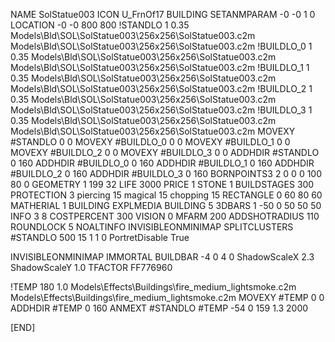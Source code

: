 NAME SolStatue003
ICON U_FrnOf17
BUILDING
SETANMPARAM -0 -0 1 0
LOCATION -0 -0 800 800
!STANDLO      1 0.35 Models\Bld\SOL\SolStatue003\256x256\SolStatue003.c2m Models\Bld\SOL\SolStatue003\256x256\SolStatue003.c2m
!BUILDLO_0    1 0.35 Models\Bld\SOL\SolStatue003\256x256\SolStatue003.c2m Models\Bld\SOL\SolStatue003\256x256\SolStatue003.c2m
!BUILDLO_1    1 0.35 Models\Bld\SOL\SolStatue003\256x256\SolStatue003.c2m Models\Bld\SOL\SolStatue003\256x256\SolStatue003.c2m
!BUILDLO_2    1 0.35 Models\Bld\SOL\SolStatue003\256x256\SolStatue003.c2m Models\Bld\SOL\SolStatue003\256x256\SolStatue003.c2m
!BUILDLO_3    1 0.35 Models\Bld\SOL\SolStatue003\256x256\SolStatue003.c2m Models\Bld\SOL\SolStatue003\256x256\SolStatue003.c2m
MOVEXY #STANDLO   0 0
MOVEXY #BUILDLO_0 0 0
MOVEXY #BUILDLO_1 0 0
MOVEXY #BUILDLO_2 0 0
MOVEXY #BUILDLO_3 0 0
ADDHDIR #STANDLO 0 160
ADDHDIR #BUILDLO_0 0 160
ADDHDIR #BUILDLO_1 0 160
ADDHDIR #BUILDLO_2 0 160
ADDHDIR #BUILDLO_3 0 160
BORNPOINTS3 2 0 0 0 100 80 0
GEOMETRY 1 199 32
LIFE     3000
PRICE 1 STONE 1
BUILDSTAGES 300
PROTECTION 3 piercing 15 magical 15 chopping 15
RECTANGLE    0 60 80 60
MATHERIAL 1 BUILDING
EXPLMEDIA BUILDING 5
3DBARS 1 -50 0 50 50 50
INFO 3 8
COSTPERCENT 300
VISION 0
MFARM 200
ADDSHOTRADIUS 110
ROUNDLOCK 5
NOALTINFO
INVISIBLEONMINIMAP
SPLITCLUSTERS #STANDLO 500 15 1 1 0
PortretDisable True

INVISIBLEONMINIMAP
IMMORTAL
BUILDBAR -4 0 4 0
ShadowScaleX 2.3
ShadowScaleY 1.0
TFACTOR FF776960

!TEMP 180 1.0 Models\Effects\Buildings\fire_medium_lightsmoke.c2m Models\Effects\Buildings\fire_medium_lightsmoke.c2m
MOVEXY  #TEMP 0 0
ADDHDIR #TEMP 0 160
ANMEXT #STANDLO #TEMP -54 0 159 1.3 2000

[END]
